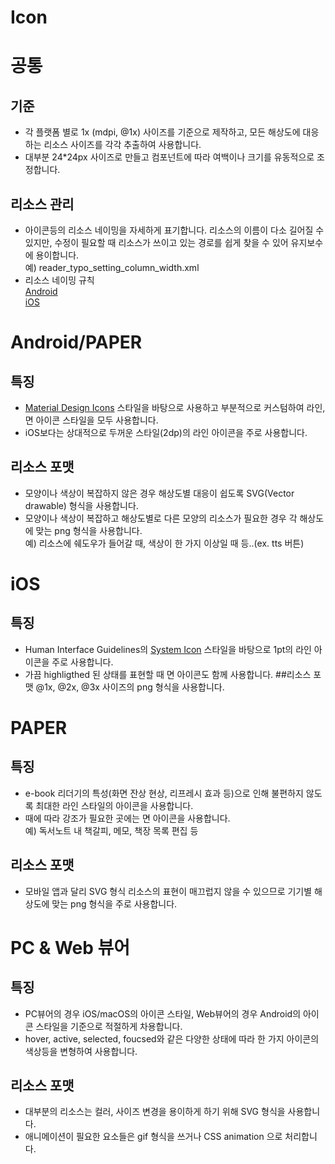 # Icon

# 공통

## 기준
* 각 플랫폼 별로 1x (mdpi, @1x) 사이즈를 기준으로 제작하고, 모든 해상도에 대응하는 리소스 사이즈를 각각 추출하여 사용합니다.
* 대부분 24*24px 사이즈로 만들고 컴포넌트에 따라 여백이나 크기를 유동적으로 조정합니다.
## 리소스 관리
* 아이콘등의 리소스 네이밍을 자세하게 표기합니다. 리소스의 이름이 다소 길어질 수 있지만, 수정이 필요할 때 리소스가 쓰이고 있는 경로를 쉽게 찾을 수 있어 유지보수에 용이합니다. <br>
    예) reader_typo_setting_column_width.xml
* 리소스 네이밍 규칙 <br>
    [Android](https://github.com/ridi/style-guide/tree/master/Android#%EB%A6%AC%EC%86%8C%EC%8A%A4-%EB%84%A4%EC%9D%B4%EB%B0%8D) <br>
    [iOS](https://github.com/ridi/style-guide/tree/master/iOS#%EB%A6%AC%EB%94%94-%EB%A6%AC%EC%86%8C%EC%8A%A4-%EB%84%A4%EC%9D%B4%EB%B0%8D)


# Android/PAPER

## 특징
* [Material Design Icons](https://material.io/tools/icons/?style=baseline) 스타일을 바탕으로 사용하고 부분적으로 커스텀하여 라인, 면 아이콘 스타일을 모두 사용합니다.
* iOS보다는 상대적으로 두꺼운 스타일(2dp)의 라인 아이콘을 주로 사용합니다.
## 리소스 포맷
* 모양이나 색상이 복잡하지 않은 경우 해상도별 대응이 쉽도록 SVG(Vector drawable) 형식을 사용합니다.
* 모양이나 색상이 복잡하고 해상도별로 다른 모양의 리소스가 필요한 경우 각 해상도에 맞는 png 형식을 사용합니다.<br>
    예) 리소스에 쉐도우가 들어갈 때, 색상이 한 가지 이상일 때 등..(ex. tts 버튼)


# iOS

## 특징
* Human Interface Guidelines의 [System Icon](https://developer.apple.com/ios/human-interface-guidelines/icons-and-images/system-icons/) 스타일을 바탕으로 1pt의 라인 아이콘을 주로 사용합니다.
* 가끔 highligthed 된 상태를 표현할 때 면 아이콘도 함께 사용합니다.
##리소스 포맷
@1x, @2x, @3x 사이즈의 png 형식을 사용합니다.


# PAPER

## 특징
* e-book 리더기의 특성(화면 잔상 현상, 리프레시 효과 등)으로 인해 불편하지 않도록 최대한 라인 스타일의 아이콘을 사용합니다.
* 때에 따라 강조가 필요한 곳에는 면 아이콘을 사용합니다.<br>
    예) 독서노트 내 책갈피, 메모, 책장 목록 편집 등
## 리소스 포맷
* 모바일 앱과 달리 SVG 형식 리소스의 표현이 매끄럽지 않을 수 있으므로 기기별 해상도에 맞는 png 형식을 주로 사용합니다.


# PC & Web 뷰어

## 특징
* PC뷰어의 경우 iOS/macOS의 아이콘 스타일, Web뷰어의 경우 Android의 아이콘 스타일을 기준으로 적절하게 차용합니다.
* hover, active, selected, foucsed와 같은 다양한 상태에 따라 한 가지 아이콘의 색상등을 변형하여 사용합니다. 
## 리소스 포맷
* 대부분의 리소스는 컬러, 사이즈 변경을 용이하게 하기 위해 SVG 형식을 사용합니다.
* 애니메이션이 필요한 요소들은 gif 형식을 쓰거나 CSS animation 으로 처리합니다.
